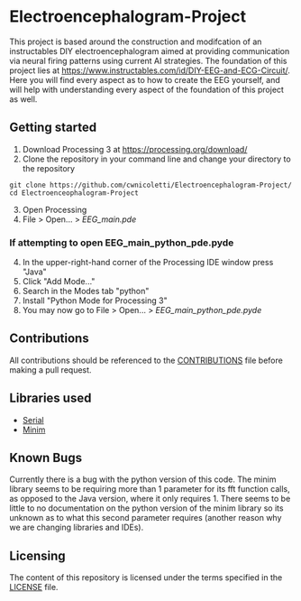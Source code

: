 # Electroencephalogram-Project
This project is based around the construction and modifcation of an instructables DIY electroencephalogram aimed at providing communication via neural firing patterns using current AI strategies. The foundation of this project lies at https://www.instructables.com/id/DIY-EEG-and-ECG-Circuit/. Here you will find every aspect as to how to create the EEG yourself, and will help with understanding every aspect of the foundation of this project as well.

## Getting started
1. Download Processing 3 at https://processing.org/download/
2. Clone the repository in your command line and change your directory to the repository
```
git clone https://github.com/cwnicoletti/Electroencephalogram-Project/
cd Electroenceophalogram-Project
```
3. Open Processing
4. File > Open... > *EEG_main.pde*
### If attempting to open EEG_main_python_pde.pyde
4. In the upper-right-hand corner of the Processing IDE window press "Java"
5. Click "Add Mode..."
6. Search in the Modes tab "python"
7. Install "Python Mode for Processing 3"
8. You may now go to File > Open... > *EEG_main_python_pde.pyde*

## Contributions
All contributions should be referenced to the [CONTRIBUTIONS](https://github.com/cwnicoletti/Electroencephalogram-Project/blob/master/CONTRIBUTING.md) file before making a pull request.

## Libraries used
* [Serial](https://processing.org/reference/libraries/serial/index.html)
* [Minim](http://code.compartmental.net/minim/)

## Known Bugs
Currently there is a bug with the python version of this code. The minim library seems to be requiring more than 1 parameter for its fft function calls, as opposed to the Java version, where it only requires 1. There seems to be little to no documentation on the python version of the minim library so its unknown as to what this second parameter requires (another reason why we are changing libraries and IDEs).

## Licensing
The content of this repository is licensed under the terms specified in the [LICENSE](https://github.com/cwnicoletti/Electroencephalogram-Project/blob/master/LICENSE) file.
